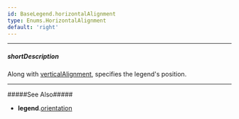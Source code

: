 ```yaml
---
id: BaseLegend.horizontalAlignment
type: Enums.HorizontalAlignment
default: 'right'
---
```

---
##### shortDescription
Along with [verticalAlignment](/api-reference/10%20UI%20Components/BaseLegend/verticalAlignment.md '{basewidgetpath}/Configuration/legend/#verticalAlignment'), specifies the legend's position.

---
#####See Also#####
- **legend**.[orientation](/api-reference/10%20UI%20Components/BaseLegend/orientation.md '{basewidgetpath}/Configuration/legend/#orientation')